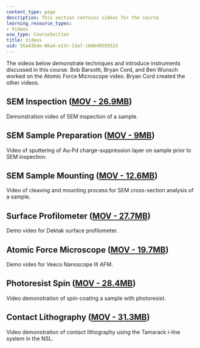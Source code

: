 ```yaml
---
content_type: page
description: This section contains videos for the course.
learning_resource_types:
- Videos
ocw_type: CourseSection
title: Videos
uid: 5ba43bde-86a4-e13c-13a7-c84640593523
---
```


The videos below demonstrate techniques and introduce instruments discussed in this course. Bob Barsotti, Bryan Cord, and Ben Wunsch worked on the Atomic Force Microscope video. Bryan Cord created the other videos.

SEM Inspection ([MOV - 26.9MB](/ans7870/6/6.781/s06/videos/sem_inspection.mov))
-------------------------------------------------------------------------------

Demonstration video of SEM inspection of a sample.

SEM Sample Preparation ([MOV - 9MB](/ans7870/6/6.781/s06/videos/sputter_coat.mov))
----------------------------------------------------------------------------------

Video of sputtering of Au-Pd charge-suppression layer on sample prior to SEM inspection.

SEM Sample Mounting ([MOV - 12.6MB](/ans7870/6/6.781/s06/videos/cleave_mount.mov))
----------------------------------------------------------------------------------

Video of cleaving and mounting process for SEM cross-section analysis of a sample.

Surface Profilometer ([MOV - 27.7MB](/ans7870/6/6.781/s06/videos/Dektak_HQ.mov))
--------------------------------------------------------------------------------

Demo video for Dektak surface profilometer.

Atomic Force Microscope ([MOV - 19.7MB](/ans7870/6/6.781/s06/videos/AFM.mov))
-----------------------------------------------------------------------------

Demo video for Veeco Nanoscope III AFM.

Photoresist Spin ([MOV - 28.4MB](/ans7870/6/6.781/s06/videos/spin_bake.mov))
----------------------------------------------------------------------------

Video demonstration of spin-coating a sample with photoresist.

Contact Lithography ([MOV - 31.3MB](/ans7870/6/6.781/s06/videos/tamarack_expose.mov))
-------------------------------------------------------------------------------------

Video demonstration of contact lithography using the Tamarack i-line system in the NSL.